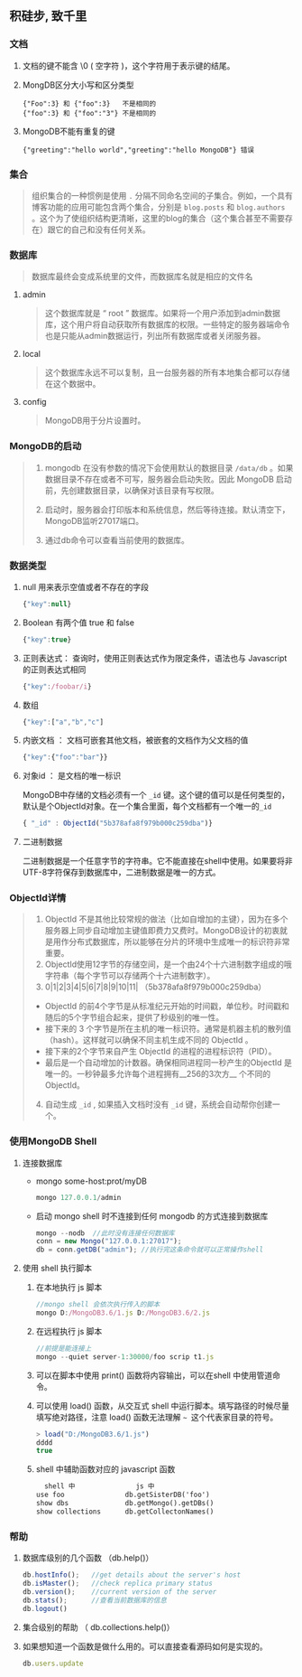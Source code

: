 ## 积硅步, 致千里

### 文档

1. 文档的键不能含 \0 ( 空字符 )，这个字符用于表示键的结尾。

2. MongDB区分大小写和区分类型

   ```mongodb 
   {"Foo":3} 和 {"foo":3}   不是相同的
   {"foo":3} 和 {"foo":"3"} 不是相同的
   ```

3. MongoDB不能有重复的键

   ```mongodb
   {"greeting":"hello world","greeting":"hello MongoDB"} 错误
   ```

### 集合

>组织集合的一种惯例是使用 `.` 分隔不同命名空间的子集合。例如，一个具有博客功能的应用可能包含两个集合，分别是 `blog.posts` 和 `blog.authors` 。这个为了使组织结构更清晰，这里的blog的集合（这个集合甚至不需要存在）跟它的自己和没有任何关系。

### 数据库

>数据库最终会变成系统里的文件，而数据库名就是相应的文件名

1. admin

   >这个数据库就是 “ root ” 数据库。如果将一个用户添加到admin数据库，这个用户将自动获取所有数据库的权限。一些特定的服务器端命令也是只能从admin数据运行，列出所有数据库或者关闭服务器。

2. local

   > 这个数据库永远不可以复制，且一台服务器的所有本地集合都可以存储在这个数据中。

3. config

   >MongoDB用于分片设置时。

### MongoDB的启动

>1. mongodb 在没有参数的情况下会使用默认的数据目录 `/data/db` 。如果数据目录不存在或者不可写，服务器会启动失败。因此 MongoDB 启动前，先创建数据目录，以确保对该目录有写权限。
>
>2. 启动时，服务器会打印版本和系统信息，然后等待连接。默认清空下，MongoDB监听27017端口。
>3. 通过db命令可以查看当前使用的数据库。

### 数据类型

1. null 用来表示空值或者不存在的字段

   ```javascript
   {"key":null}
   ```

2. Boolean 有两个值 true 和 false

   ```javascript
   {"key":true}
   ```

3. 正则表达式： 查询时，使用正则表达式作为限定条件，语法也与 Javascript 的正则表达式相同

   ```javascript
   {"key":/foobar/i}
   ```

4. 数组

   ```javascript
   {"key":["a","b","c"]
   ```

5. 内嵌文档 ： 文档可嵌套其他文档，被嵌套的文档作为父文档的值

   ```javascript
   {"key":{"foo":"bar"}}
   ```

6. 对象id ： 是文档的唯一标识

   MongoDB中存储的文档必须有一个 `_id` 键。这个键的值可以是任何类型的，默认是个ObjectId对象。在一个集合里面，每个文档都有一个唯一的`_id` 

   ```javascript
   { "_id" : ObjectId("5b378afa8f979b000c259dba")}
   ```

7. 二进制数据

   二进制数据是一个任意字节的字符串。它不能直接在shell中使用。如果要将非UTF-8字符保存到数据库中，二进制数据是唯一的方式。

### ObjectId详情

>1. ObjectId 不是其他比较常规的做法（比如自增加的主键），因为在多个服务器上同步自动增加主键值即费力又费时。MongoDB设计的初衷就是用作分布式数据库，所以能够在分片的环境中生成唯一的标识符非常重要。
>2. ObjectId使用12字节的存储空间，是一个由24个十六进制数字组成的哦字符串（每个字节可以存储两个十六进制数字）。
>3. 0|1|2|3|4|5|6|7|8|9|10|11|  （5b378afa8f979b000c259dba）
>   * ObjectId 的前4个字节是从标准纪元开始的时间戳，单位秒。时间戳和随后的5个字节组合起来，提供了秒级别的唯一性。
>   * 接下来的 3 个字节是所在主机的唯一标识符。通常是机器主机的散列值（hash）。这样就可以确保不同主机生成不同的 ObjectId 。
>   * 接下来的2个字节来自产生 ObjectId 的进程的进程标识符（PID）。
>   * 最后是一个自动增加的计数器。确保相同进程同一秒产生的ObjectId 是唯一的。一秒钟最多允许每个进程拥有__256的3次方__ 个不同的 ObjectId。
>4. 自动生成 `_id` , 如果插入文档时没有 `_id` 键，系统会自动帮你创建一个。

### 使用MongoDB Shell

1. 连接数据库

   * mongo some-host:prot/myDB

     ```javascript
     mongo 127.0.0.1/admin
     ```

   * 启动 mongo shell 时不连接到任何 mongodb 的方式连接到数据库

     ```javascript
     mongo --nodb  //此时没有连接任何数据库
     conn = new Mongo("127.0.0.1:27017"); 
     db = conn.getDB("admin"); //执行完这条命令就可以正常操作shell
     ```

2. 使用 shell 执行脚本

   1. 在本地执行 js 脚本

      ```javascript
      //mongo shell 会依次执行传入的脚本
      mongo D:/MongoDB3.6/1.js D:/MongoDB3.6/2.js
      ```

   2. 在远程执行 js 脚本

      ```javascript
      //前提是能连接上
      mongo --quiet server-1:30000/foo scrip t1.js
      ```

   3. 可以在脚本中使用 print() 函数将内容输出，可以在shell 中使用管道命令。

   4. 可以使用 load() 函数，从交互式 shell 中运行脚本。填写路径的时候尽量填写绝对路径，注意 load() 函数无法理解 `~ `这个代表家目录的符号。

      ```javascript
      > load("D:/MongoDB3.6/1.js")
      dddd
      true
      ```

   5. shell 中辅助函数对应的 javascript 函数

      ```html
        shell 中               js 中
      use foo               db.getSisterDB('foo')
      show dbs              db.getMongo().getDBs()
      show collections      db.getCollectonNames()
      ```

### 帮助

1. 数据库级别的几个函数 （db.help()）

   ```javascript
   db.hostInfo();   //get details about the server's host
   db.isMaster();   //check replica primary status
   db.version();    //current version of the server
   db.stats();      //查看当前数据库的信息
   db.logout()
   ```

2. 集合级别的帮助 （ db.collections.help()）

3. 如果想知道一个函数是做什么用的。可以直接查看源码如何是实现的。

   ```javascript
   db.users.update  
   ```


